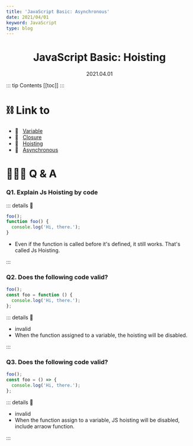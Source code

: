 ```yaml
---
title: 'JavaScript Basic: Asynchronous'
date: 2021/04/01
keyword: JavaScript
type: blog
---
```


<h1 align="center">JavaScript Basic: Hoisting</h1>
<div align="center">2021.04.01</div>

::: tip Contents
[[toc]]
:::

# ⛓ Link to

- 🔗 &nbsp; [Variable](JsBasicVariable.md)
- 🔗 &nbsp; [Closure](JsBasicClosure.md)
- 🔗 &nbsp; [Hoisting](JsBasicHoisting.md)
- 🔗 &nbsp; [Asynchronous](JsBasicAsynchronous.md)

# 🙋🏻‍♂️ Q & A

### Q1. Explain Js Hoisting by code

::: details 🔑

```jsx
foo();
function foo() {
  console.log('Hi, there.');
}
```

- Even if the function is called before it's defined, it still works. That's called Js Hoisting.

:::

### Q2. Does the following code valid?

```js
foo();
const foo = function () {
  console.log('Hi, there.');
};
```

::: details 🔑

- invalid
- When the function assigned to a variable, the hoisting will be disabled.

:::

### Q3. Does the following code valid?

```js
foo();
const foo = () => {
  console.log('Hi, there.');
};
```

::: details 🔑

- invalid
- When the function assign to a variable, JS hoisting will be disabled, include arraow function.

:::
